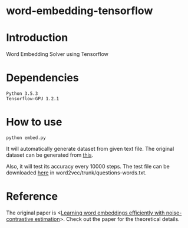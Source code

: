 word-embedding-tensorflow
=============
# Introduction

Word Embedding Solver using Tensorflow

# Dependencies

	Python 3.5.3
	Tensorflow-GPU 1.2.1

# How to use

	python embed.py

It will automatically generate dataset from given text file. The original dataset can be generated from [this][data].

Also, it will test its accuracy every 10000 steps. The test file can be downloaded [here][test] in word2vec/trunk/questions-words.txt.

# Reference

The original paper is <[Learning word embeddings efficiently with noise-contrastive estimation][paper]>. Check out the paper for the theoretical details.

[paper]: http://papers.nips.cc/paper/5165-learning-word-embeddings-efficiently-with-noise-contrastive-estimation.pdf
[data]: http://mattmahoney.net/dc/text8.zip
[test]: https://storage.googleapis.com/google-code-archive-source/v2/code.google.com/word2vec/source-archive.zip